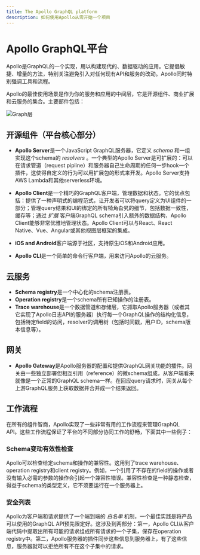 ```yaml
---
title: The Apollo GraphQL platform
description: 如何使用Apollo从零开始一个项目
---
```


# Apollo GraphQL平台

Apollo是GraphQL的一个实现，用以构建现代的、数据驱动的应用。它提倡敏捷、增量的方法，特别关注避免引入对任何现有API和服务的改动。Apollo同时特别强调工具和流程。

Apollo的最佳使用场景是作为你的服务和应用的中间层，它是开源组件、商业扩展和云服务的集合。主要部件包括：

![Graph层](../img/platform-diagram.png)

## 开源组件（平台核心部分）

* **Apollo Server**是一个JavaScript GraphQL服务器，它定义 _schema_ 和一组实现这个schema的 _resolvers_ 。一个典型的Apollo Server是可扩展的：可以在请求管道（request pipline）和服务器自己生命周期的任何一步hook一个插件，这使得自定义的行为可以用扩展包的形式来开发。Apollo Server支持AWS Lambda和其他serverless环境。

* **Apollo Client**是一个精巧的GraphQL客户端，管理数据和状态。它的优点包括：提供了一种声明式的编程范式，让开发者可以将query定义为UI组件的一部分；管理query结果和UI的绑定的所有犄角旮旯的细节，包括数据一致性，缓存等；通过 _扩展_ 客户端GraphQL schema引入额外的数据结构，Apollo Client能够非常优雅地管理状态。Apollo Client可以与React、React Native、Vue、Angular或其他视图层框架的集成。

* **iOS and Android**客户端源于社区，支持原生iOS和Android应用。

* **Apollo CLI**是一个简单的命令行客户端，用来访问Apollo的云服务。

## 云服务

* **Schema registry**是一个中心化的schema注册表。
* **Operation registry**是一个schema所有已知操作的注册表。
* **Trace warehouse**是一个数据管道和存储层，它抓取Apollo服务器（或者其它实现了Apollo日志API的服务器）执行每一个GraphQL操作的结构化信息，包括特定field的访问，resolver的调用树（包括时间戳，用户ID，schema版本信息等）。

## 网关

* **Apollo Gateway**是Apollo服务器的配置和提供GraphQL网关功能的插件。网关由一些独立部署但相互引用（reference）的微schema组成，从客户端看来就像是一个正常的GraphQL schema一样。在回应query请求时，网关从每个上游GraphQL服务上获取数据并合并成一个结果返回。

## 工作流程

在所有的组件智商，Apollo实现了一些非常有用的工作流程来管理GraphQL API。这些工作流程保证了平台的不同部分协同工作的舒畅，下面其中一些例子：

### Schema变动有效性检查

Apollo可以检查给定schema和操作的兼容性。这用到了trace warehouse、operation registry和client registry。例如，一个引用了不存在的field的操作或者没有输入必需的参数的操作会引起一个兼容性错误。兼容性检查是一种静态检查，得益于schema的类型定义，它不须要运行在一个服务器上。

### 安全列表

Apollo为客户端和请求提供了一个端到端的 _白名单_ 机制，一个最佳实践是将产品可以使用的GraphQL API预先限定好。这涉及到两部分：第一，Apollo CLI从客户端代码中提取出所有可能的请求组成所有请求的一个子集，保存在operation registry中。第二，Apollo服务器的插件同步这些信息到服务器上，有了这些信息，服务器就可以拒绝所有不在这个子集中的请求。
